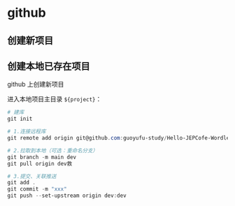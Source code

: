# github



## 创建新项目



## 创建本地已存在项目

github 上创建新项目

进入本地项目主目录 `${project}`：

``` powershell
# 建库
git init

# 1.连接远程库
git remote add origin git@github.com:guoyufu-study/Hello-JEPCofe-WordleKata.git

# 2.拉取到本地（可选：重命名分支）
git branch -m main dev
git pull origin dev救

# 3.提交、关联推送
git add .
git commit -m "xxx"
git push --set-upstream origin dev:dev
```



